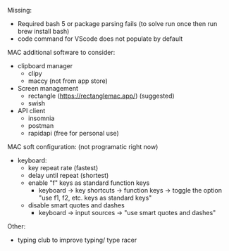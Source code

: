 Missing:
* Required bash 5 or package parsing fails (to solve run once then run brew install bash)
* code command for VScode does not populate by default


MAC additional software to consider:
* clipboard manager
    * clipy
    * maccy (not from app store)
* Screen management
    * rectangle (https://rectanglemac.app/) (suggested)
    * swish
* API client
    * insomnia
    * postman
    * rapidapi (free for personal use)


MAC soft configuration: (not programatic right now)
* keyboard:
    * key repeat rate (fastest)
    * delay until repeat (shortest)
    * enable "f" keys as standard function keys
        * keyboard -> key shortcuts -> function keys -> toggle the option "use f1, f2, etc. keys as standard keys"
    * disable smart quotes and dashes
        * keyboard -> input sources -> "use smart quotes and dashes"

Other:
* typing club to improve typing/ type racer
